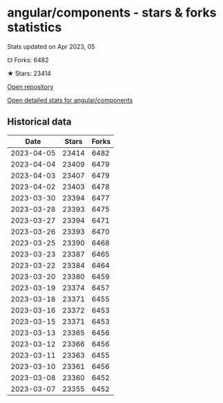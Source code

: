 # angular/components - stars & forks statistics

Stats updated on Apr 2023, 05

☋ Forks: 6482

★ Stars: 23414

[Open repository](https://github.com/angular/components)

[Open detailed stats for angular/components](https://reviewgithub.com/rep/angular/components)

## Historical data
| Date | Stars | Forks |
|------|-------|-------|
| 2023-04-05 | 23414 | 6482 | 
| 2023-04-04 | 23409 | 6479 | 
| 2023-04-03 | 23407 | 6479 | 
| 2023-04-02 | 23403 | 6478 | 
| 2023-03-30 | 23394 | 6477 | 
| 2023-03-28 | 23393 | 6475 | 
| 2023-03-27 | 23394 | 6471 | 
| 2023-03-26 | 23393 | 6470 | 
| 2023-03-25 | 23390 | 6468 | 
| 2023-03-23 | 23387 | 6465 | 
| 2023-03-22 | 23384 | 6464 | 
| 2023-03-20 | 23380 | 6459 | 
| 2023-03-19 | 23374 | 6457 | 
| 2023-03-18 | 23371 | 6455 | 
| 2023-03-16 | 23372 | 6453 | 
| 2023-03-15 | 23371 | 6453 | 
| 2023-03-13 | 23365 | 6456 | 
| 2023-03-12 | 23366 | 6456 | 
| 2023-03-11 | 23363 | 6455 | 
| 2023-03-10 | 23361 | 6456 | 
| 2023-03-08 | 23360 | 6452 | 
| 2023-03-07 | 23355 | 6452 | 

